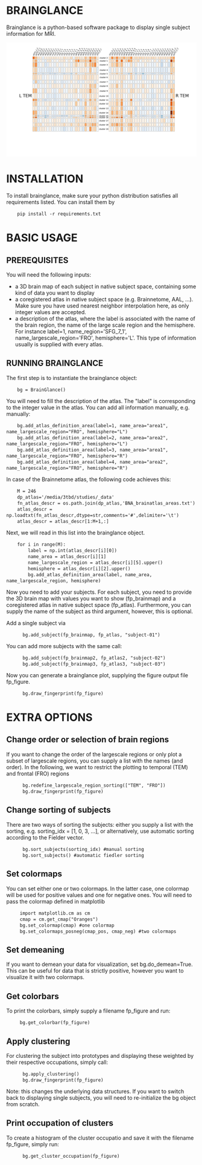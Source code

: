BRAINGLANCE
================================
Brainglance is a python-based software package to display single subject information for MRI.

![brainglance_example](https://github.com/lipsia-fmri/brainglance/blob/master/example.png)






INSTALLATION
================================

To install brainglance, make sure your python distribution satisfies all requirements listed.
You can install them by



        pip install -r requirements.txt


BASIC USAGE
================================

PREREQUISITES
-----------------

You will need the following inputs:

- a 3D brain map of each subject in native subject space, containing some kind of data you want to display
- a coregistered atlas in native subject space (e.g. Brainnetome, AAL, ...). Make sure you have used nearest neighbor interpolation here, as only integer values are accepted.
- a description of the atlas, where the label is associated with the name of the brain region, the name of the large scale region and the hemisphere. For instance label=1, name_region='SFG_7_1', name_largescale_region='FRO', hemisphere='L'. This type of information usually is supplied with every atlas.


RUNNING BRAINGLANCE
--------------------------

The first step is to instantiate the brainglance object:


        bg = BrainGlance()




You will need to fill the description of the atlas. The "label" is corresponding to the integer value in the atlas. You can add all information manually, e.g. manually:

        bg.add_atlas_definition_area(label=1, name_area="area1", name_largescale_region="FRO", hemisphere="L")
        bg.add_atlas_definition_area(label=2, name_area="area2", name_largescale_region="FRO", hemisphere="L")
        bg.add_atlas_definition_area(label=3, name_area="area1", name_largescale_region="FRO", hemisphere="R")
        bg.add_atlas_definition_area(label=4, name_area="area2", name_largescale_region="FRO", hemisphere="R")


In case of the Brainnetome atlas, the following code achieves this:


        M = 246
        dp_atlas='/media/3tbd/studies/_data'
        fn_atlas_descr = os.path.join(dp_atlas,'BNA_brainatlas_areas.txt')
        atlas_descr = np.loadtxt(fn_atlas_descr,dtype=str,comments='#',delimiter='\t')
        atlas_descr = atlas_descr[1:M+1,:]


Next, we will read in this list into the brainglance object.



        for i in range(M):
            label = np.int(atlas_descr[i][0])
            name_area = atlas_descr[i][1]
            name_largescale_region = atlas_descr[i][5].upper()
            hemisphere = atlas_descr[i][2].upper()
            bg.add_atlas_definition_area(label, name_area, name_largescale_region, hemisphere)


Now you need to add your subjects. For each subject, you need to provide the 3D brain map with values you want to show (fp_brainmap) and a coregistered atlas in native subject space (fp_atlas). Furthermore, you can supply the name of the subject as third argument, however, this is optional.

Add a single subject via


          bg.add_subject(fp_brainmap, fp_atlas, "subject-01")

You can add more subjects with the same call:

          bg.add_subject(fp_brainmap2, fp_atlas2, "subject-02")
          bg.add_subject(fp_brainmap3, fp_atlas3, "subject-03")


Now you can generate a brainglance plot, supplying the figure output file fp_figure.


          bg.draw_fingerprint(fp_figure)



EXTRA OPTIONS
=========================

Change order or selection of brain regions
-----------------------------------------------

If you want to change the order of the largescale regions or only plot a subset of largescale regions, you can supply a list with the names (and order). In the following, we want to restrict the plotting to temporal (TEM) and frontal (FRO) regions


          bg.redefine_largescale_region_sorting(["TEM", "FRO"])
          bg.draw_fingerprint(fp_figure)


Change sorting of subjects
-----------------------------------------------

There are two ways of sorting the subjects: either you supply a list with the sorting, e.g. sorting_idx = [1, 0, 3, ...], or alternatively, use automatic sorting according to the Fielder vector.


          bg.sort_subjects(sorting_idx) #manual sorting
          bg.sort_subjects() #automatic fiedler sorting



Set colormaps
------------------
You can set either one or two colormaps. In the latter case, one colormap will be used for positive values and one for negative ones. You will need to pass the colormap defined in matplotlib



         import matplotlib.cm as cm
         cmap = cm.get_cmap("Oranges")
         bg.set_colormap(cmap) #one colormap
         bg.set_colormaps_posneg(cmap_pos, cmap_neg) #two colormaps



Set demeaning
------------------

If you want to demean your data for visualization, set bg.do_demean=True. This can be useful for data that is strictly positive, however you want to visualize it with two colormaps.


Get colorbars
--------------------

To print the colorbars, simply supply a filename fp_figure and run:


         bg.get_colorbar(fp_figure)




Apply clustering
-----------------------------------------------

For clustering the subject into prototypes and displaying these weighted by their respective occupations, simply call:


          bg.apply_clustering()
          bg.draw_fingerprint(fp_figure)


Note: this changes the underlying data structures. If you want to switch back to displaying single subjects, you will need to re-initialize the bg object from scratch.


Print occupation of clusters
-----------------------------------------------

To create a histogram of the cluster occupatio and save it with the filename fp_figure, simply run:


          bg.get_cluster_occupation(fp_figure)
